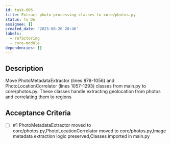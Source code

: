 ```yaml
---
id: task-006
title: Extract photo processing classes to core/photos.py
status: To Do
assignee: []
created_date: '2025-08-26 20:46'
labels:
  - refactoring
  - core-module
dependencies: []
---
```


## Description

Move PhotoMetadataExtractor (lines 878-1056) and PhotoLocationCorrelator (lines 1057-1293) classes from main.py to core/photos.py. These classes handle extracting geolocation from photos and correlating them to regions

## Acceptance Criteria
<!-- AC:BEGIN -->
- [ ] #1 PhotoMetadataExtractor moved to core/photos.py,PhotoLocationCorrelator moved to core/photos.py,Image metadata extraction logic preserved,Classes imported in main.py
<!-- AC:END -->
